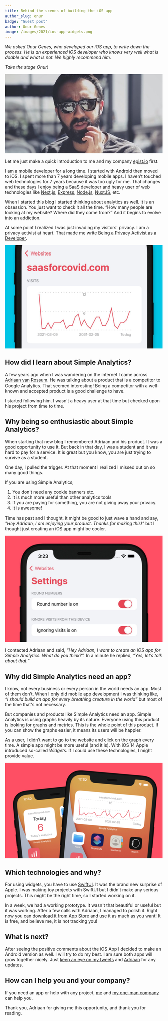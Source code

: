 ```yaml
---
title: Behind the scenes of building the iOS app
author_slug: onur
badge: "Guest post"
author: Onur Genes
image: /images/2021/ios-app-widgets.png
---
```


_We asked Onur Genes, who developed our iOS app, to write down the process. He is an experienced iOS developer who knows very well what is doable and what is not. We highly recommend him._

_Take the stage Onur!_

<img class="border-radius" src="/images/2021/onur-genes.jpg" alt="Onur Genes" />

Let me just make a quick introduction to me and my company [epist.io](https://epist.io/) first.

I am a mobile developer for a long time. I started with Android then moved to iOS. I spent more than 7 years developing mobile apps. I haven’t touched web technologies for 7 years because it was too ugly for me. That changes and these days I enjoy being a SaaS developer and heavy user of web technologies like [Next.js](https://nextjs.org/), [Express](https://expressjs.com/), [Node.js](https://nodejs.org/), [NuxtJS](https://nuxtjs.org/), etc.

When I started this blog I started thinking about analytics as well. It is an obsession. You just want to check it all the time. “How many people are looking at my website? Where did they come from?” And it begins to evolve into an addiction.

At some point I realized I was just invading my visitors' privacy. I am a privacy activist at heart. That made me write [Being a Privacy Activist as a Developer](https://devgenes.com/posts/Being-a-Privacy-Activist-as-a-Developer/).

<img class="border-radius" src="/images/2021/ios-app-dashboard.jpg" alt="Simple Analytics iOS dashboard" />

## How did I learn about Simple Analytics?

A few years ago when I was wandering on the internet I came across [Adriaan van Rossum](https://twitter.com/AdriaanvRossum). He was talking about a product that is a competitor to Google Analytics. That seemed interesting! Being a competitor with a well-known and accepted product is a good challenge to have.

I started following him. I wasn’t a heavy user at that time but checked upon his project from time to time.

## Why being so enthusiastic about Simple Analytics?

When starting that new blog I remembered Adriaan and his product. It was a good opportunity to use it. But back in that day, I was a student and it was hard to pay for a service. It is great but you know, you are just trying to survive as a student.

One day, I pulled the trigger. At that moment I realized I missed out on so many good things.

If you are using Simple Analytics;

1.  You don't need any cookie banners etc.
2.  It is much more useful than other analytics tools
3.  If you are paying for something, you are not giving away your privacy.
4.  It is awesome!

Time has past and I thought, it might be good to just wave a hand and say, _"Hey Adriaan, I am enjoying your product. Thanks for making this!"_ but I thought just creating an iOS app might be cooler.

<img class="border-radius" src="/images/2021/ios-app-settings.jpg" alt="Simple Analytics iOS settings" />

I contacted Adriaan and said, _“Hey Adriaan, I want to create an iOS app for Simple Analytics. What do you think?”._ In a minute he replied, _“Yes, let’s talk about that.”_

## Why did Simple Analytics need an app?

I know, not every business or every person in the world needs an app. Most of them don’t. When I only did mobile app development I was thinking like, _“I should build an app for every breathing creature in the world”_ but most of the time that's not necessary.

But companies and products like Simple Analytics need an app. Simple Analytics is using graphs heavily by its nature. Everyone using this product is looking for graphs and metrics. This is the whole point of this product. If you can show the graphs easier, it means its users will be happier.

As a user, I didn’t want to go to the website and click on the graph every time. A simple app might be more useful (and it is). With iOS 14 Apple introduced so-called _Widgets_. If I could use these technologies, I might provide value.

<img class="border-radius" src="/images/2021/ios-app-widgets.png" alt="Simple Analytics iOS showing widgets" />

## Which technologies and why?

For using widgets, you have to use [SwiftUI](https://developer.apple.com/xcode/swiftui/). It was the brand new surprise of Apple. I was making toy projects with SwiftUI but I didn’t make any serious projects. This might be the right time, so I started working on it.

In a week, we had a working prototype. It wasn't that beautiful or useful but it was working. After a few calls with Adriaan, I managed to polish it. Right now you can [download it from App Store](https://docs.simpleanalytics.com/ios-app) and use it as much as you want! It is free, and believe me, it is not tracking you!

## What is next?

After seeing the positive comments about the iOS App I decided to make an Android version as well. I will try to do my best. I am sure both apps will grow together nicely. Just [keep an eye on my tweets](https://twitter.com/onurgenes) and [Adriaan](https://twitter.com/AdriaanvRossum) for any updates.

## How can I help you and your company?

If you need an app or help with any project, [me](https://onurgenes.com/) and [my one-man company](https://epist.io/) can help you.

Thank you, Adriaan for giving me this opportunity, and thank you for reading.
